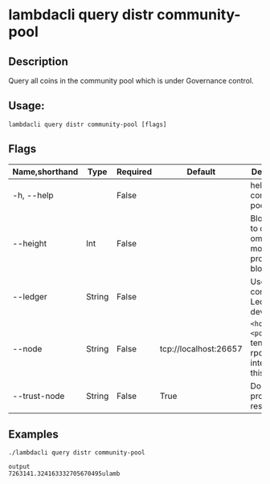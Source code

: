 # lambdacli query distr community-pool

## Description

Query all coins in the community pool which is under Governance control.

## Usage:

```
lambdacli query distr community-pool [flags]
```

## Flags

| Name,shorthand | Type   | Required | Default               | Description                                                  |
| -------------- | ------ | -------- | --------------------- | ------------------------------------------------------------ |
| -h, --help     |        | False    |                       | help for community-pool                                             |
| --height       | Int    | False    |                       | Block height to query, omit to get most recent provable block|
| --ledger       | String | False    |                       | Use a connected Ledger device                                |
| --node         | String | False    | tcp://localhost:26657 | `<host>:<port>`to tendermint rpc interface for this chain    |
| --trust-node   | String | False    | True                  | Don't verify proofs for responses                            |


## Examples

```
./lambdacli query distr community-pool 

output
7263141.324163332705670495ulamb
```

​           
